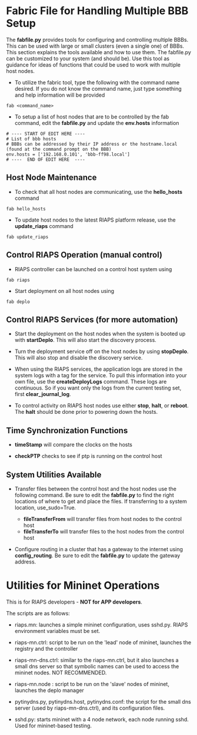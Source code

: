 # Fabric File for Handling Multiple BBB Setup
The **fabfile.py** provides tools for configuring and controlling multiple BBBs.  This can be used with large or small clusters (even a single one) of BBBs.  This section explains the tools available and how to use them.  The fabfile.py can be customized to your system (and should be).  Use this tool as guidance for ideas of functions that could be used to work with multiple host nodes.
- To utilize the fabric tool, type the following with the command name desired.  If you do not know the command name, just type something and help information will be provided
```
fab <command_name>
```

- To setup a list of host nodes that are to be controlled by the fab command, edit the **fabfile.py** and update the **env.hosts** information
```
# ---- START OF EDIT HERE ----
# List of bbb hosts
# BBBs can be addressed by their IP address or the hostname.local (found at the command prompt on the BBB)
env.hosts = ['192.168.0.101', 'bbb-ff98.local']
# ----  END OF EDIT HERE  ----
```

## Host Node Maintenance
- To check that all host nodes are communicating, use the **hello_hosts** command
```
fab hello_hosts
```
- To update host nodes to the latest RIAPS platform release, use the **update_riaps** command
```
fab update_riaps
```

## Control RIAPS Operation (manual control)
- RIAPS controller can be launched on a control host system using
```
fab riaps
```
- Start deployment on all host nodes using
```
fab deplo
```

## Control RIAPS Services (for more automation)
- Start the deployment on the host nodes when the system is booted up with **startDeplo**.  This will also start the discovery process.

- Turn the deployment service off on the host nodes by using **stopDeplo**.  This will also stop and disable the discovery service.

- When using the RIAPS services, the application logs are stored in the system logs with a tag for the service.  To pull this information into your own file, use the **createDeployLogs** command.  These logs are continuous.  So if you want only the logs from the current testing set, first **clear_journal_log**.

- To control activity on RIAPS host nodes use either **stop**, **halt**, or **reboot**.  The **halt** should be done prior to powering down the hosts.

## Time Synchronization Functions
- **timeStamp** will compare the clocks on the hosts

- **checkPTP** checks to see if ptp is running on the control host

## System Utilities Available
- Transfer files between the control host and the host nodes use the following command.  Be sure to edit the **fabfile.py** to find the right locations of where to get and place the files.  If transferring to a system location, use_sudo=True.

	- **fileTransferFrom** will transfer files from host nodes to the control host
	- **fileTransferTo** will transfer files to the host nodes from the control host

- Configure routing in a cluster that has a gateway to the internet using **config_routing**.  Be sure to edit the **fabfile.py** to update the gateway address.


# Utilities for Mininet Operations
This is for RIAPS developers - **NOT for APP developers**.

The scripts are as follows:
- riaps.mn: launches a simple mininet configuration, uses sshd.py. RIAPS environment variables must be set.  

- riaps-mn.ctrl: script to be run on the 'lead' node of mininet, launches the registry and the controller

- riaps-mn-dns.ctrl: similar to the riaps-mn.ctrl, but it also launches a small dns server so that symbolic names can be used to access the mininet nodes. NOT RECOMMENDED.

- riaps-mn.node : script to be run on the 'slave' nodes of mininet, launches the deplo manager

- pytinydns.py, pytinydns.host, pytinydns.conf: the script for the small dns server (used by riaps-mn-dns.ctrl), and its configuration files.

- sshd.py: starts mininet with a 4 node network, each node running sshd. Used for mininet-based testing.

